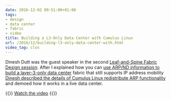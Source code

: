 ```yaml
---
date: 2016-12-02 09:51:00+01:00
tags:
- design
- data center
- fabric
- video
title: Building a L3-Only Data Center with Cumulus Linux
url: /2016/12/building-l3-only-data-center-with.html
video_tag: clos
---
```

Dinesh Dutt was the guest speaker in the second [Leaf-and-Spine Fabric Design session](http://www.ipspace.net/Leaf-and-Spine_Fabric_Designs). After I explained how you can [use ARP/ND information to build a layer-3-only data center](https://blog.ipspace.net/2015/08/layer-3-only-data-center-networks-with.html) fabric that still supports IP address mobility [Dinesh described the details of Cumulus Linux redistribute ARP functionality](https://my.ipspace.net/bin/get/Clos/7.25%20-%20Building%20a%20Pure%20L3%20Data%20Center%20with%20Cumulus%20Linux.mp4) and demoed how it works in a live data center.

{{<jump>}}
[Watch the video](https://my.ipspace.net/bin/get/Clos/7.25%20-%20Building%20a%20Pure%20L3%20Data%20Center%20with%20Cumulus%20Linux.mp4)
{{</jump>}}
